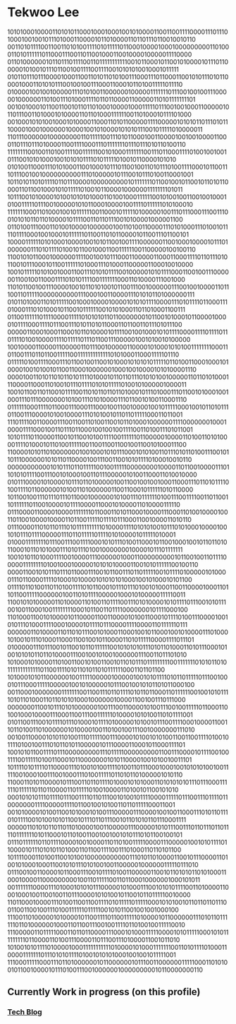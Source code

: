 # Tekwoo Lee

10101000100001101010110001000100010010100001100110011110000111011101000100100101110100011000010110100001101101110110010010110
00110101111001100110101001111010111110110001000010001000000000110100011010111111011000111001101100100011001000010000011110000
01101000000101101110111100110111111111110010110001011001010000101110110000010100101110110010011110011110010101010010001011111
01011011101110000100011001101011010100111000111011000110010101110101100001000110101011100100100111000110001011010011111011110
01000010010010000011101010011000000100000111111101110010010011100000100000011010011101000111101101100001100000110101111111101
00100100010110011001011011010001000010001111101110010010001100000101101110011010001010000110110100011111100110100010111101000
00100010101001000101000011000110101100000111100000101010110111010111000010001000000100001001010000101010111001011111010000011
11011100000010000000011011111001110101100010011000010010010000110001101110111010000110011110001110111111101110111010110100110
11111111001001101001111001111110010100011111110011101100011110100100100101110010101000100101010111101011111010010110000101010
01010011000111010100011001000101110110010011010111010011110001011001110111001001000000000011101000001011100101110100110001001
10110101101011110110111000010000000001011111110110010010110010110101100001101100100010101111101001011000010000001111111101011
10111001010000101001010101000110100100011111100101001001100100100010100111110111001000001010110001000010011110111111010100010
11111110001101000100101111110011000101111101000001001110111000111001110010101011011010000101111001101101110010100001000001100
01101001110001101001000010000001001101001100001110101000111010010111101111000100100010111111011001101011000010110011101100101
10000111111010100010000100101011001001111000000110010001000010111010000001110101111010010110010001100111111001100000100100110
11001010110001000000111100100101110001100000110001100011110110111010110010111000101100111111010001110100011000001100010010000
10010111110101001000110011101010111100100000101011110001100100111000000110010011000111101010111100111111100011010000111001000
11010110010011100001001011010100101100111001000000111001001000011011100110111110000000000111000100110000111010101101000000111
01011010001101011111001000100001000010101011110000111010111101100011101000111010100010110010111111001010100011011010001100111
01100111111011110000111110101010110110000000101100101000101100001000010111100011110111001110101101011000110110011011101011100
00000110001000110001011010000101111001001000101011110000111101111011011110100100001111011111011101100111000001001010010100000
10010000110000110000011011100100000110000101000101010011111111000110110011101101100111110011111111111110101000110001111101110
01111101001111000111011001001100101000101010101111101101001100010001010000100101001011001100010000001000100100001010100001110
00001001101011010110101111010001011011011101010100100000110110101000111000011000110100101110111101010111110100101000001000011
10010110011011001011110011010110110110100010111010001110110010100010010001110111000000010100111010100001110110010100110001110
01111110001111011000111000111000100110010000100101111100010010110101110110011100001010010000111010100101101101111100011011001
11101111001100001110011001101001100101101000100000011110000000100010000111100010011011101100010010010011110011010011101011001
10101111011000011001011001010011110011111101100000100001101001101010000111101000101101001111100110011001100100110010100011100
11000010101101000000010010001010111000101010011011101011010011100101101110000001010110110000100111001100101011110100010010110
00000000000101011101101111100100111110000000010000110110010000111011010101111001110010100010011011100000101001100011010010000
01011100001010000101110110100000100110010010010001100011101101011110100111101100000010100110100000011001100010111111010110000
10110010011101110111011000100000010100111011111101001110011110011011001101111110110010000101111000011000101000011010000111110
01110000110000100001111111011000110101100010000111000110100100001001101100100001000011011001111101111011100011001000011010110
01110000110101101110101111111111010000111101010100101110101000100001001010111011110000011101101111101111010100001011111010001
01000111111110111001110011110001010111010011000101100100010010110110101100010110101000111010111010010000000100001011101111111
10010101101000111100100001110000001000110000000001011001001101111000001111111101001000100000101010100001100101011111100100110
00001100101011101110110001110010110011101101111100101111010000010100001110110000111101000101000010101010100010010100010101100
01111011010011011010011110101100010111011101001010001100110000100011011011001111100000010011010111100000100010100000111110011
11001010100000110100001101001101111001110101000010101111011100101011100100110001001111111100010110011011110000000101111000100
11010001100101000010110000110011000010100110001011110100111000010010101110100011110001000010111101110000111100001101111110111
00000011010000110110101110010100011000100101100010010100001110100010100101110100011000110010010110000110101111100001111011101
01000001110111001011001011011111100101010101110101101000110101110001010010101011011010000111001001010010000001110011011101010
10100010100001101001100101001100101101011101111111110011111110101011010111111111111101100111101011010110101111110001101101100
10100010101100000010011111000001000001001010111101011011111011100100010111000111110000010010100000101110010010101101011000100
00110001000000011111110011001110110111101011011000110111111001001010111101011010001101101010100010000001000011001001110111000
00000001100101110101000000100111001100001010011100100111110110001101001000100001110001100111001111110100001010100110101111001
01011001110010111101110100010111101000001010010111001111000100001100110110100110100000010100001001101001001110010000000111010
00100110000101011010011101111100111000010100101010011001100111101001011110100100111010110101100000101110000110001011000111101
10010101100111101110000000001110111110000000001100111000010111100100111100111110100110001011000000010101100001001010010011101
10111101011110110000111010010100111101001101110001000100101010100100111110010001001110010001110100111110110101101000001010110
11000110101100001011100110110111101000101010001101010101011101110001111110111111011011000011011111010010000110100101100101010
00010101011101111011100111101101110010100101111000011111011100111011110110000000111100000111101100100101001101101111100011001
00101000010100110010100010100111000001110000100100110001110101101110101111001010010101100101110110111001011010101101110001111
00000110101011011011010000100110000011100000101011100111011011101101111011111110101100010110100110010010010101110101100100101
01110111111011011110000100100001101101001111100001110000010010101111011000010111010101101000110110011110011101000110110101100
10111100011010011001010010000000000011101011010000110010111000011010010100010001100101011101010010011000001000000111110111010
01110010011000010110001110010111101001100000110010110101011010100011000100001100000000010011011111001101100010000001000101011
00111111100001110100010101011100000101000111001010101111001101000011000100010011001001101110000101010010110010110111110010000
11011000100001110100110011001111010111110111110001010100101101101101110011001100100111010011111101111100101011001001001000100
11100110100000101000010110011110110011111010000101100000011101011011111101101000000100011011001110010011110110100100111110010
11100000110111110001101101100001110001010001111100001010111110001010111111111011000011010011100001101110011101000011001011010
10100101011110100001000111111111110100001010001111111001101011110100011000011111110111010101111010010101010001001001011111001
11100011111000111011010000001011000000101110011000000111110001101010010110010000101110100111001000000100000000010110000000110


## Currently Work in progress (on this profile)

### [Tech Blog](https://teklog.site)
